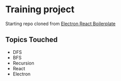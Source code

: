 # Training project

Starting repo cloned from [Electron React Boilerplate](https://github.com/electron-react-boilerplate)

## Topics Touched
- DFS
- BFS
- Recursion
- React
- Electron
